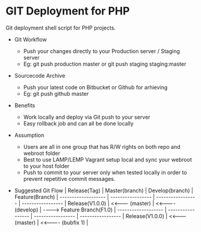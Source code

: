 GIT Deployment for PHP
=======================

Git deployment shell script for PHP projects.
* Git Workflow
	* Push your changes directly to your Production server / Staging server
	* Eg: git push production master   or   git push staging staging:master

* Sourcecode Archive
	* Push your latest code on Bitbucket or Github for arhieving
	* Eg: git push github master

* Benefits 
	* Work locally and deploy via Git push to your server
	* Easy rollback job and can all be done locally

* Assumption
	* Users are all in one group that has R/W rights on both repo and webroot folder
	* Best to use LAMP/LEMP Vagrant setup local and sync your webroot to your host folder
	* Push to commit to your server only when tested locally in order to prevent repetitive commit messages.

* Suggested Git Flow 
| Release(Tag)		| Master(branch)	| Develop(branch)	| Feature(Branch)  |
------------------- | ----------------- | ----------------- | -----------------
| Release(V1.0.0) 	| <<--- (master)	| <<---- (develop)	| ----> Feature Branch(F1.0)   |
------------------- | ----------------- | ----------------- | -----------------
| Release(V1.0.0) 	| <<--- (master)	| <<---- (bubfix 1)	|


